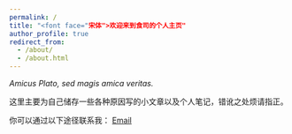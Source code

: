 ```yaml
---
permalink: /
title: "<font face="宋体">欢迎来到食司的个人主页"
author_profile: true
redirect_from: 
  - /about/
  - /about.html
---
```

*Amicus Plato, sed magis amica veritas.*

这里主要为自己储存一些各种原因写的小文章以及个人笔记，错讹之处烦请指正。

你可以通过以下途径联系我：
[Email](salvepatria@163.com)
